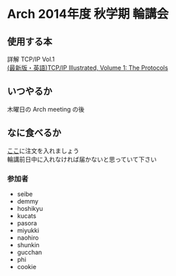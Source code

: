 Arch 2014年度 秋学期 輪講会
========

## 使用する本  
詳解 TCP/IP Vol.1  
[(最新版・英語)TCP/IP Illustrated, Volume 1: The Protocols](http://www.jtbookyard.com/uploads/6/2/9/3/6293106/tcp_ip_illustrated_volume_1_the_protocols_2nd_edit.pdf)

## いつやるか
木曜日の Arch meeting の後  

## なに食べるか
[ここ](https://docs.google.com/spreadsheets/d/1C_HDey8-bp7XasdJRWqxwoHGUwWtii9WKyp3z7LlxxM/edit?usp=sharing)に注文を入れましょう  
輪講前日中に入れなければ届かないと思っていて下さい

### 参加者
* seibe  
* demmy  
* hoshikyu  
* kucats
* pasora
* miyukki  
* naohiro  
* shunkin  
* gucchan  
* phi  
* cookie  
